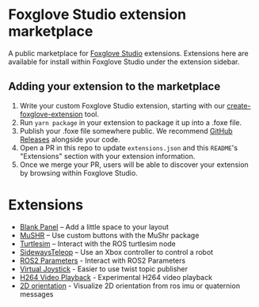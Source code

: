 # Foxglove Studio extension marketplace

A public marketplace for [Foxglove Studio](https://github.com/foxglove/studio) extensions. Extensions here are available for install within
Foxglove Studio under the extension sidebar.

## Adding your extension to the marketplace

1. Write your custom Foxglove Studio extension, starting with our [create-foxglove-extension](https://github.com/foxglove/create-foxglove-extension) tool.
1. Run `yarn package` in your extension to package it up into a .foxe file.
1. Publish your .foxe file somewhere public. We recommend [GitHub Releases](https://docs.github.com/en/repositories/releasing-projects-on-github/managing-releases-in-a-repository) alongside your code.
1. Open a PR in this repo to update `extensions.json` and this `README`'s "Extensions" section with your extension information.
1. Once we merge your PR, users will be able to discover your extension by browsing within Foxglove Studio.

# Extensions

- [Blank Panel](https://github.com/foxglove/blank-panel-extension) – Add a little space to your layout
- [MuSHR](https://github.com/mcdoerr/foxglove-mushr-extension) – Use custom buttons with the MuShr package
- [Turtlesim](https://github.com/foxglove/studio-extension-turtlesim) – Interact with the ROS turtlesim node
- [SidewaysTeleop](https://github.com/rscova/foxglove-sideways-teleop-extension) – Use an Xbox controller to control a robot
- [ROS2 Parameters](https://github.com/danclapp4/ros2-parameter-extension) - Interact with ROS2 Parameters
- [Virtual Joystick](https://github.com/yulong88888/foxglove-nipple) - Easier to use twist topic publisher
- [H264 Video Playback](https://github.com/codewithpassion/foxglove-studio-h264-extension) - Experimental H264 video playback
- [2D orientation](https://github.com/CourchesneA/foxglove-orientation-panel) - Visualize 2D orientation from ros imu or quaternion messages

